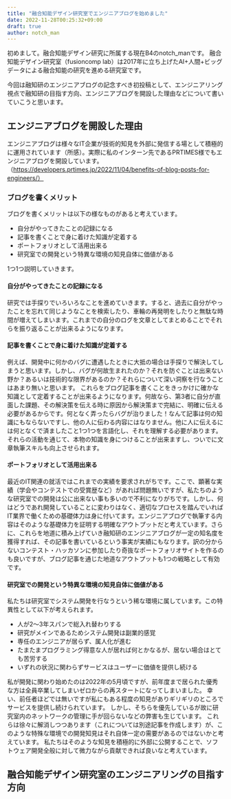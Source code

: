 ```yaml
---
title: "融合知能デザイン研究室でエンジニアブログを始めました"
date: 2022-11-28T00:25:32+09:00
draft: true
author: notch_man
---
```


初めまして。融合知能デザイン研究に所属する現在B4のnotch_manです。
融合知能デザイン研究室（fusioncomp lab）は2017年に立ち上げたAI+人間+ビッグデータによる融合知能の研究を進める研究室です。

今回は融知研のエンジニアブログの記念すべき初投稿として、エンジニアリング視点で融知研の目指す方向、エンジニアブログを開設した理由などについて書いていこうと思います。

<!-- 目次を良い感じに作る -->

## エンジニアブログを開設した理由

エンジニアブログは様々なIT企業が技術的知見を外部に発信する場として積極的に運用されています（所感）。実際に私のインターン先であるPRTIMES様でもエンジニアブログを開設しています。（https://developers.prtimes.jp/2022/11/04/benefits-of-blog-posts-for-engineers/）

### ブログを書くメリット

ブログを書くメリットは以下の様なものがあると考えています。

- 自分がやってきたことの記録になる
- 記事を書くことで身に着けた知識が定着する
- ポートフォリオとして活用出来る
- 研究室での開発という特異な環境の知見自体に価値がある

1つ1つ説明していきます。

#### 自分がやってきたことの記録になる

研究では手探りでいろいろなことを進めていきます。すると、過去に自分がやったことを忘れて同じようなことを検索したり、車輪の再発明をしたりと無駄な時間が増えてしまいます。これまでの自分のログを文章としてまとめることでそれらを振り返ることが出来るようになります。

#### 記事を書くことで身に着けた知識が定着する

例えば、開発中に何かのバグに遭遇したときに大抵の場合は手探りで解決してしまうと思います。しかし、バグが何故生まれたのか？それを防ぐことは出来ない野か？あるいは技術的な限界があるのか？それらについて深い洞察を行なうことはあまり無いと思います。
これらをブログ記事を書くことをきっかけに確かな知識として定着することが出来るようになります。何故なら、第3者に自分が直面した課題、その解決策を伝える時に原因から解決策まで完結に、明確に伝える必要があるからです。何となく弄ったらバグが治りました！なんて記事は何の知識にもならないですし、他の人に伝わる内容にはなりません。他に人に伝えるには何となくで済ましたこと1つ1つを言語化し、それを理解する必要があります。それらの活動を通じて、本物の知識を身につけることが出来ますし、ついでに文章執筆スキルも向上させられます。

#### ポートフォリオとして活用出来る

最近のIT関連の就活ではこれまでの実績を要求されがちです。ここで、顕著な実績（学会やコンテストでの受賞歴など）があれば問題無いですが、私たちのような研究室での開発は公に出来ない事も多いので不利になりがちです。しかし、何はどうであれ開発していることに変わりはなく、適切なプロセスを踏んでいればIT業界で働くための基礎体力は身に付いてます。エンジニアブログで執筆する内容はそのような基礎体力を証明する明確なアウトプットだと考えています。さらに、これらを地道に積み上げていき融知研のエンジニアブログが一定の知名度を獲得すれば、その記事を書いているという事実が実績にもなります。訳の分からないコンテスト・ハッカソンに参加したり奇抜なポートフォリオサイトを作るのも良いですが、ブログ記事を通じた地道なアウトプットも1つの戦略として有効です。

#### 研究室での開発という特異な環境の知見自体に価値がある

私たちは研究室でシステム開発を行なうという稀な環境に属しています。この特異性として以下が考えられます。

- 人が2～3年スパンで総入れ替わりする
- 研究がメインであるためシステム開発は副業的感覚
- 専任のエンジニアが居らず、属人化が進む
- たまたまプログラミング得意な人が居れば何とかなるが、居ない場合はとても苦労する
- いずれの状況に関わらずサービスはユーザーに価値を提供し続ける

私が開発に関わり始めたのは2022年の5月頃ですが、前年度まで居られた優秀な方は全員卒業してしまいゼロからの再スタートになってしまいました。
幸い、前任者ほどでは無いですが私にもある程度の知見がありギリギリのところでサービスを提供し続けられています。
しかし、そちらを優先しているが故に研究室内のネットワークの管理に手が回らないなどの弊害も生じています。
これらは徐々に解消しつつあります（これについては別途記事を作成します）が、このような特殊な環境での開発知見はそれ自体一定の需要があるのではないかと考えています。
私たちはそのような知見を積極的に外部に公開することで、ソフトウェア開発全般に対して微力ながら貢献できれば良いなと考えています。

## 融合知能デザイン研究室のエンジニアリングの目指す方向


